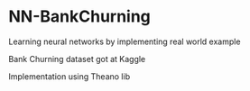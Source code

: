 # NN-BankChurning
Learning neural networks by implementing real world example

Bank Churning dataset got at Kaggle

Implementation using Theano lib
